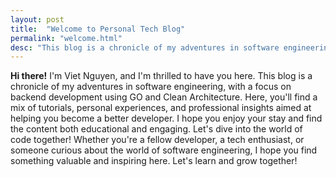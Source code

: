 ```yaml
---
layout: post
title:  "Welcome to Personal Tech Blog"
permalink: "welcome.html"
desc: "This blog is a chronicle of my adventures in software engineering, with a focus on backend development using GO and Clean Architecture. Here, you'll find a mix of tutorials, personal experiences, and professional insights aimed at helping you become a better developer. I hope you enjoy your stay and find the content both educational and engaging. Let's dive into the world of code together!"
---
```


**Hi there!** I'm Viet Nguyen, and I'm thrilled to have you here. This blog is a chronicle of my adventures in software engineering, with a focus on backend development using GO and Clean Architecture. Here, you'll find a mix of tutorials, personal experiences, and professional insights aimed at helping you become a better developer. I hope you enjoy your stay and find the content both educational and engaging. Let's dive into the world of code together! Whether you're a fellow developer, a tech enthusiast, or someone curious about the world of software engineering, I hope you find something valuable and inspiring here. Let's learn and grow together!